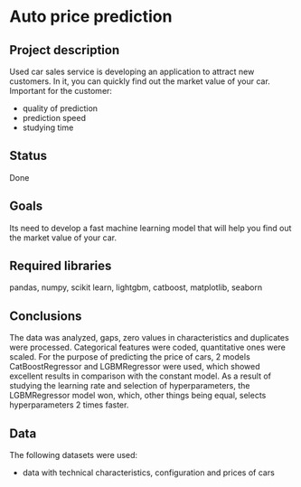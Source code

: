 # Auto price prediction
## Project description
Used car sales service is developing an application to attract new customers. In it, you can quickly find out the market value of your car. <br>
Important for the customer:<br>
* quality of prediction
* prediction speed
*	studying time
## Status
Done
## Goals
Its need to develop a fast machine learning model that will help you find out the market value of your car.
## Required libraries
pandas, numpy, scikit learn, lightgbm, catboost, matplotlib, seaborn
## Conclusions
The data was analyzed, gaps, zero values in characteristics and duplicates were processed. Categorical features were coded, quantitative ones were scaled. For the purpose of predicting the price of cars, 2 models CatBoostRegressor and LGBMRegressor were used, which showed excellent results in comparison with the constant model. As a result of studying the learning rate and selection of hyperparameters, the LGBMRegressor model won, which, other things being equal, selects hyperparameters 2 times faster. 
## Data
The following datasets were used:
* data with technical characteristics, configuration and prices of cars
